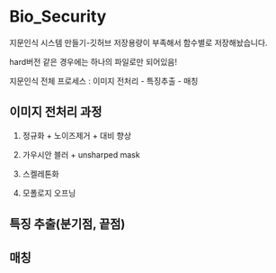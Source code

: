 # Bio_Security
지문인식 시스템 만들기-깃허브 저장용량이 부족해서 함수별로 저장해놨습니다.

hard버전 같은 경우에는 하나의 파일로만 되어있음!

지문인식 전체 프로세스 :
이미지 전처리 - 특징추출 - 매칭

## 이미지 전처리 과정 

1. 정규화 + 노이즈제거 + 대비 향상

2. 가우시안 블러 + unsharped mask

3. 스켈레톤화

4. 모폴로지 오프닝

## 특징 추출(분기점, 끝점)

## 매칭

